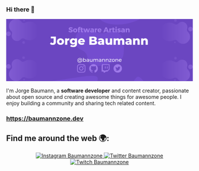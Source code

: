 ### Hi there 👋

![Jorge Baumann - @baumannzone ](https://raw.githubusercontent.com/baumannzone/baumannzone/master/gh.png)

I'm Jorge Baumann, a **software developer** and content creator, passionate about open source and creating awesome things for awesome people.
I enjoy building a community and sharing tech related content. 

### https://baumannzone.dev


## Find me around the web 🌍:
<p align="center">
    <a href="https://instagram.com/baumannzone">
        <img src="https://img.shields.io/badge/Baumannzone--_.svg?label=Instagram&style=social&logo=instagram" alt="Instagram Baumannzone">
    </a>
    <a href="https://twitter.com/baumannzone">
        <img src="https://img.shields.io/twitter/follow/Baumannzone?label=Twitter&style=social" alt="Twitter Baumannzone">
    </a>
    <a href="https://twitch.tv/baumannzone">
        <img src="https://img.shields.io/badge/Baumannzone--_.svg?label=Twitch&style=social&logo=twitch" alt="Twitch Baumannzone">
    </a>
</p>

